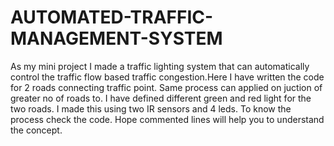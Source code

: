 # AUTOMATED-TRAFFIC-MANAGEMENT-SYSTEM 
As my mini project I made a traffic lighting system that can automatically control the traffic flow based traffic congestion.Here I have written the code for 2 roads connecting traffic point. Same process can applied on juction of greater no of roads to. I have defined different green and red light for the two roads. I made this using two IR sensors and 4 leds. To know the process check the code. Hope commented lines will help you to understand the concept. 
